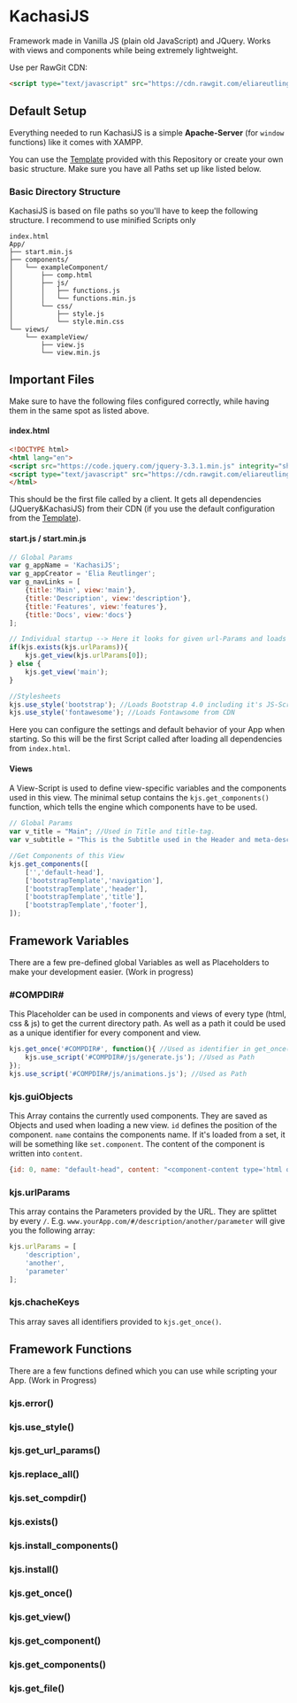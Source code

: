# KachasiJS
Framework made in Vanilla JS (plain old JavaScript) and JQuery. Works with views and components while being extremely lightweight.

Use per RawGit CDN:
```html
<script type="text/javascript" src="https://cdn.rawgit.com/eliareutlinger/KachasiJS/master/Engine/kachasi.min.js"></script>
```

## Default Setup
Everything needed to run KachasiJS is a simple **Apache-Server** (for `window` functions) like it comes with XAMPP.

You can use the [Template](https://github.com/eliareutlinger/KachasiJS/tree/master/Template) provided with this Repository or create your own basic structure. Make sure you have all Paths set up like listed below.


### Basic Directory Structure
KachasiJS is based on file paths so you'll have to keep the following structure. I recommend to use minified Scripts only
```
index.html
App/
├── start.min.js
├── components/
│   └── exampleComponent/
│       ├── comp.html
│       ├── js/
│       │   ├── functions.js
│       │   └── functions.min.js
│       └── css/
│           ├── style.js
│           └── style.min.css
└── views/
    └── exampleView/
        ├── view.js
        └── view.min.js
```

## Important Files
Make sure to have the following files configured correctly, while having them in the same spot as listed above.

#### index.html
```html
<!DOCTYPE html>
<html lang="en">
<script src="https://code.jquery.com/jquery-3.3.1.min.js" integrity="sha256-FgpCb/KJQlLNfOu91ta32o/NMZxltwRo8QtmkMRdAu8=" crossorigin="anonymous"></script>
<script type="text/javascript" src="https://cdn.rawgit.com/eliareutlinger/KachasiJS/master/Engine/kachasi.min.js"></script>
</html>
```
This should be the first file called by a client. It gets all dependencies (JQuery&KachasiJS) from their CDN (if you use the default configuration from the [Template](https://github.com/eliareutlinger/KachasiJS/tree/master/Template)).

#### start.js / start.min.js
```javascript
// Global Params
var g_appName = 'KachasiJS';
var g_appCreator = 'Elia Reutlinger';
var g_navLinks = [
    {title:'Main', view:'main'},
    {title:'Description', view:'description'},
    {title:'Features', view:'features'},
    {title:'Docs', view:'docs'}
];

// Individual startup --> Here it looks for given url-Params and loads the appropriate view.
if(kjs.exists(kjs.urlParams)){
    kjs.get_view(kjs.urlParams[0]);
} else {
    kjs.get_view('main');
}

//Stylesheets
kjs.use_style('bootstrap'); //Loads Bootstrap 4.0 including it's JS-Scripts from cdn.
kjs.use_style('fontawesome'); //Loads Fontawsome from CDN
```
Here you can configure the settings and default behavior of your App when starting. So this will be the first Script called after loading all dependencies from `index.html`.

#### Views
A View-Script is used to define view-specific variables and the components used in this view. The minimal setup contains the `kjs.get_components()` function, which tells the engine which components have to be used.
```javascript
// Global Params
var v_title = "Main"; //Used in Title and title-tag.
var v_subtitle = "This is the Subtitle used in the Header and meta-description tag.";

//Get Components of this View
kjs.get_components([
    ['','default-head'],
    ['bootstrapTemplate','navigation'],
    ['bootstrapTemplate','header'],
    ['bootstrapTemplate','title'],
    ['bootstrapTemplate','footer'],
]);
```

## Framework Variables
There are a few pre-defined global Variables as well as Placeholders to make your development easier. (Work in progress)

###  #COMPDIR#
This Placeholder can be used in components and views of every type (html, css & js) to get the current directory path. As well as a path it could be used as a unique identifier for every component and view.
```javascript
kjs.get_once('#COMPDIR#', function(){ //Used as identifier in get_once()
	kjs.use_script('#COMPDIR#/js/generate.js'); //Used as Path
});
kjs.use_script('#COMPDIR#/js/animations.js'); //Used as Path
```
###  kjs.guiObjects
This Array contains the currently used components. They are saved as Objects and used when loading a new view. `id` defines the position of the component. `name` contains the components name. If it's loaded from a set, it will be something like `set.component`. The content of the component is written into `content`.
```javascript
{id: 0, name: "default-head", content: "<component-content type='html or js'></component-content>"}
```
###  kjs.urlParams
This array contains the Parameters provided by the URL. They are splittet by every `/`.
E.g. `www.yourApp.com/#/description/another/parameter` will give you the following array:
```javascript
kjs.urlParams = [
	'description',
    'another',
    'parameter'
];
```
###  kjs.chacheKeys
This array saves all identifiers provided to `kjs.get_once()`.

## Framework Functions
There are a few functions defined which you can use while scripting your App. (Work in Progress)

### kjs.error()

### kjs.use_style()

### kjs.get_url_params()

### kjs.replace_all()

### kjs.set_compdir()

### kjs.exists()

### kjs.install_components()

### kjs.install()

### kjs.get_once()

### kjs.get_view()

### kjs.get_component()

### kjs.get_components()

### kjs.get_file()
